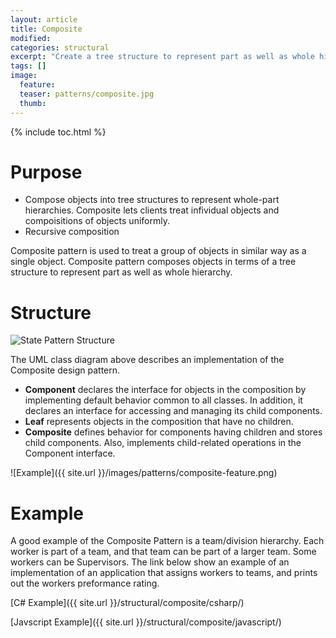```yaml
---
layout: article
title: Composite
modified:
categories: structural
excerpt: "Create a tree structure to represent part as well as whole hierarchy."
tags: []
image:
  feature:
  teaser: patterns/composite.jpg
  thumb:
---
```


{% include toc.html %}

# Purpose

* Compose objects into tree structures to represent whole-part hierarchies. Composite lets clients treat infividual objects and compoisitions of objects uniformly.
* Recursive composition

Composite pattern is used to treat a group of objects in similar way as a single object. Composite pattern composes objects in terms of a tree structure to represent part as well as whole hierarchy.



# Structure
![State Pattern Structure](https://upload.wikimedia.org/wikipedia/commons/thumb/5/5a/Composite_UML_class_diagram_%28fixed%29.svg/640px-Composite_UML_class_diagram_%28fixed%29.svg.png)

The UML class diagram above describes an implementation of the Composite design pattern.  

* **Component** declares the interface for objects in the composition by implementing default behavior common to all classes. In addition, it declares an interface for accessing and managing its child components.
* **Leaf** represents objects in the composition that have no children.
* **Composite** defines behavior for components having children and stores child components. Also, implements child-related operations in the Component interface.


![Example]({{ site.url }}/images/patterns/composite-feature.png)

# Example 

A good example of the Composite Pattern is a team/division hierarchy. Each worker is part of a team, and that team can be part of a larger team. 
Some workers can be Supervisors. 
The link below show an example of an implementation of an application that assigns workers to teams, and prints out the workers preformance rating.

[C# Example]({{ site.url }}/structural/composite/csharp/)

[Javscript Example]({{ site.url }}/structural/composite/javascript/)
